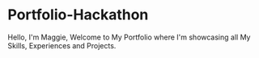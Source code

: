 # Portfolio-Hackathon
Hello, I'm Maggie, Welcome to My Portfolio where I'm showcasing all My Skills, Experiences and Projects.
